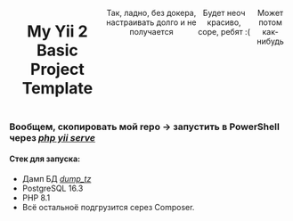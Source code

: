 <div style="display: flex; align-items-content: space-between; justify-content: center;">
    <p align="center">
        <h1 align="center">My Yii 2 Basic Project Template</h1>
        <br>
    </p>
   <p align="center">
        Так, ладно, без докера, настраивать долго и не получается
    </p>
   <p align="center">
        Будет неоч красиво, соре, ребят :(
    </p>
   <p align="center">
        Может потом как-нибудь
    </p>
</div>
<div>
    <div>
        <p>
            <h3> Вообщем, скопировать мой repo -> запустить в PowerShell через <u><i>php yii serve</i></u></h3>
        </p>
    </div>
    <div>
        <p>
            <h4>Стек для запуска:</h4>
        </p>
        <p>
            <ul>
                <li>
                    Дамп БД <u><i>dump_tz</i></u>
                </li>
                <li>
                    PostgreSQL 16.3
                </li>
                <li>
                    PHP 8.1
                </li>
                <li>
                    Всё остальноё подгрузится серез Composer.
                </li>
            </ul>
        </p>
    </div>
</div>
